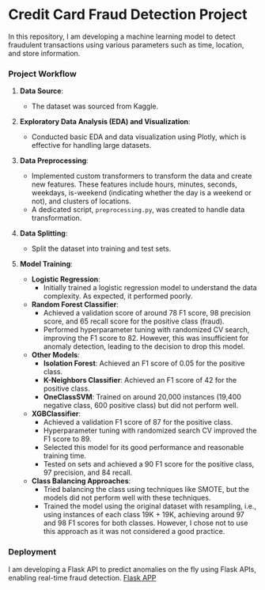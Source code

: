 # Credit Card Fraud Detection Project

In this repository, I am developing a machine learning model to detect fraudulent transactions using various parameters such as time, location, and store information.

### Project Workflow

1.  **Data Source**:
    
    -   The dataset was sourced from Kaggle.
2.  **Exploratory Data Analysis (EDA) and Visualization**:
    
    -   Conducted basic EDA and data visualization using Plotly, which is effective for handling large datasets.
3.  **Data Preprocessing**:
    
    -   Implemented custom transformers to transform the data and create new features. These features include hours, minutes, seconds, weekdays, is-weekend (indicating whether the day is a weekend or not), and clusters of locations.
    -   A dedicated script, `preprocessing.py`, was created to handle data transformation.
4.  **Data Splitting**:
    
    -   Split the dataset into training and test sets.
5.  **Model Training**:
    
    -   **Logistic Regression**:
        -   Initially trained a logistic regression model to understand the data complexity. As expected, it performed poorly.
    -   **Random Forest Classifier**:
        -   Achieved a validation score of around 78 F1 score, 98 precision score, and 65 recall score for the positive class (fraud).
        -   Performed hyperparameter tuning with randomized CV search, improving the F1 score to 82. However, this was insufficient for anomaly detection, leading to the decision to drop this model.
    -   **Other Models**:
        -   **Isolation Forest**: Achieved an F1 score of 0.05 for the positive class.
        -   **K-Neighbors Classifier**: Achieved an F1 score of 42 for the positive class.
        -   **OneClassSVM**: Trained on around 20,000 instances (19,400 negative class, 600 positive class) but did not perform well.
    -   **XGBClassifier**:
        -   Achieved a validation F1 score of 87 for the positive class.
        -   Hyperparameter tuning with randomized search CV improved the F1 score to 89.
        -   Selected this model for its good performance and reasonable training time.
        -   Tested on sets and achieved a 90 F1 score for the positive class, 97 precision, and 84 recall.
    -   **Class Balancing Approaches**:
        -   Tried balancing the class using techniques like SMOTE, but the models did not perform well with these techniques.
        -   Trained the model using the original dataset with resampling, i.e., using instances of each class 19K + 19K, achieving around 97 and 98 F1 scores for both classes. However, I chose not to use this approach as it was not considered a good practice.

### Deployment

I am developing a Flask API to predict anomalies on the fly using Flask APIs, enabling real-time fraud detection. [Flask APP](https://github.com/Jatin-Mehra119/Flask-API-CreditCard-fraud-Detections-)
